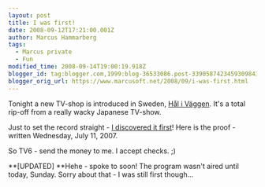 ```yaml
---
layout: post
title: I was first!
date: 2008-09-12T17:21:00.001Z
author: Marcus Hammarberg
tags:
  - Marcus private
  - Fun
modified_time: 2008-09-14T19:00:19.918Z
blogger_id: tag:blogger.com,1999:blog-36533086.post-3390587423459309843
blogger_orig_url: https://www.marcusoft.net/2008/09/i-was-first.html
---
```



Tonight a new TV-shop is introduced in Sweden, [Hål i
Väggen](http://www.tv6.se/halivaggen). It's a total rip-off from a
really wacky Japanese TV-show.

Just to set the record straight - [I discovered it
first](https://www.marcusoft.net/2007/07/only-in-japan.html)! Here is the
proof - written Wednesday, July 11, 2007.

So TV6 - send the money to me. I accept checks. ;)

**\[UPDATED\]
**Hehe - spoke to soon! The program wasn't aired until today, Sunday.
Sorry about that - I was still first though...
